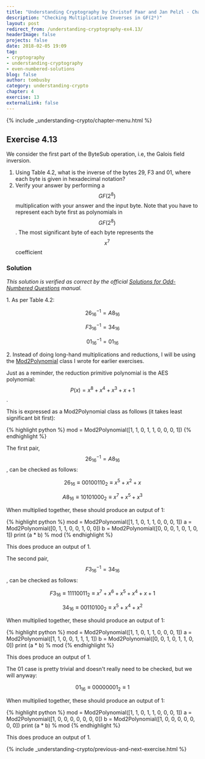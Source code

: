 ```yaml
---
title: "Understanding Cryptography by Christof Paar and Jan Pelzl - Chapter 4 Solutions - Ex4.13"
description: "Checking Multiplicative Inverses in GF(2⁸)"
layout: post
redirect_from: /understanding-cryptography-ex4.13/
headerImage: false
projects: false
date: 2018-02-05 19:09
tag:
- cryptography
- understanding-cryptography
- even-numbered-solutions
blog: false
author: tombusby
category: understanding-crypto
chapter: 4
exercise: 13
externalLink: false
---
```


{% include _understanding-crypto/chapter-menu.html %}

## Exercise 4.13

We consider the first part of the ByteSub operation, i.e, the Galois field inversion.

1. Using Table 4.2, what is the inverse of the bytes 29, F3 and 01, where each byte is given in hexadecimal notation?
2. Verify your answer by performing a $$GF(2^8)$$ multiplication with your answer and the input byte. Note that you have to represent each byte first as polynomials in $$GF(2^8)$$. The most significant byte of each byte represents the $$x^7$$ coefficient

### Solution

*This solution is verified as correct by the official [Solutions for Odd-Numbered Questions](http://wiki.crypto.rub.de/Buch/en/download/Understanding_Cryptography_Odd_Solutions.pdf) manual.*

1\. As per Table 4.2:

$$ 26_{16}^{-1} = A8_{16} $$

$$ F3_{16}^{-1} = 34_{16} $$

$$ 01_{16}^{-1} = 01_{16} $$

2\. Instead of doing long-hand multiplications and reductions, I will be using the [Mod2Polynomial](https://github.com/tombusby/understanding-cryptography-exercises/blob/master/Chapter-04/gf.py) class I wrote for earlier exercises.

Just as a reminder, the reduction primitive polynomial is the AES polynomial: $$ P(x) = x^8 + x^4 + x^3 + x + 1 $$.

This is expressed as a Mod2Polynomial class as follows (it takes least significant bit first):

{% highlight python %}
mod = Mod2Polynomial([1, 1, 0, 1, 1, 0, 0, 0, 1])
{% endhighlight %}

The first pair, $$ 26_{16}^{-1} = A8_{16} $$, can be checked as follows:

$$ 26_{16} \equiv 00100110_2 \equiv x^5 + x^2 + x $$

$$ A8_{16} \equiv 10101000_2 \equiv x^7 + x^5 + x^3 $$

When multiplied together, these should produce an output of 1:

{% highlight python %}
mod = Mod2Polynomial([1, 1, 0, 1, 1, 0, 0, 0, 1])
a = Mod2Polynomial([0, 1, 1, 0, 0, 1, 0, 0])
b = Mod2Polynomial([0, 0, 0, 1, 0, 1, 0, 1])
print (a * b) % mod
{% endhighlight %}

This does produce an output of 1.

The second pair, $$ F3_{16}^{-1} = 34_{16} $$, can be checked as follows:

$$ F3_{16} \equiv 11110011_2 \equiv x^7 + x^6 + x^5 + x^4 + x + 1 $$

$$ 34_{16} \equiv 00110100_2 \equiv x^5 + x^4 + x^2 $$

When multiplied together, these should produce an output of 1:

{% highlight python %}
mod = Mod2Polynomial([1, 1, 0, 1, 1, 0, 0, 0, 1])
a = Mod2Polynomial([1, 1, 0, 0, 1, 1, 1, 1])
b = Mod2Polynomial([0, 0, 1, 0, 1, 1, 0, 0])
print (a * b) % mod
{% endhighlight %}

This does produce an output of 1.

The 01 case is pretty trivial and doesn't really need to be checked, but we will anyway:

$$ 01_{16} \equiv 00000001_2 \equiv 1 $$

When multiplied together, these should produce an output of 1:

{% highlight python %}
mod = Mod2Polynomial([1, 1, 0, 1, 1, 0, 0, 0, 1])
a = Mod2Polynomial([1, 0, 0, 0, 0, 0, 0, 0])
b = Mod2Polynomial([1, 0, 0, 0, 0, 0, 0, 0])
print (a * b) % mod
{% endhighlight %}

This does produce an output of 1.

{% include _understanding-crypto/previous-and-next-exercise.html %}

